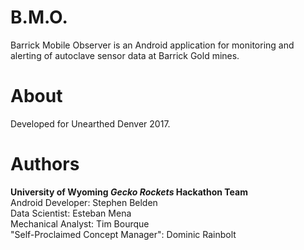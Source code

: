 # B.M.O.

Barrick Mobile Observer is an Android application for monitoring and alerting of autoclave sensor data at Barrick Gold mines. 

# About

Developed for Unearthed Denver 2017.

# Authors

**University of Wyoming _Gecko Rockets_ Hackathon Team**  
Android Developer: Stephen Belden  
Data Scientist: Esteban Mena  
Mechanical Analyst: Tim Bourque  
"Self-Proclaimed Concept Manager": Dominic Rainbolt
